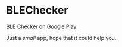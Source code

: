 # BLEChecker
BLE Checker on [Google Play](https://play.google.com/store/apps/details?id=com.magicalboy.btd)

Just a *small* app, hope that it could help you.
